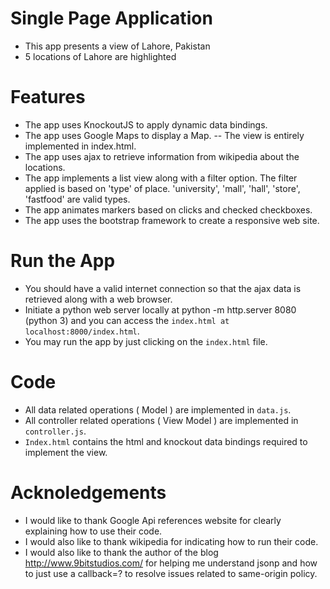 # Single Page Application
  - This app presents a view of Lahore, Pakistan
  - 5 locations of Lahore are highlighted
 # Features
  - The app uses KnockoutJS to apply dynamic data bindings.
  - The app uses Google Maps to display a Map.
  -- The view is entirely implemented in index.html.
  - The app uses ajax to retrieve information from wikipedia about the locations. 
  - The app implements a list view along with a filter option. The filter   applied is based on 'type' of place. 'university', 'mall', 'hall', 'store', 'fastfood' are valid types.
  - The app animates markers based on clicks and checked checkboxes. 
  - The app uses the bootstrap framework to create a responsive web site.

# Run the App 
- You should have a valid internet connection so that the ajax data is retrieved along with a web browser. 
- Initiate a python web server locally at python -m http.server 8080 (python 3) and you can access the `index.html at localhost:8000/index.html`.
- You may run the app by just clicking on the `index.html` file.

# Code
- All data related operations ( Model ) are implemented in `data.js`.
- All controller related operations ( View Model ) are implemented in `controller.js`.
- `Index.html` contains the html and knockout data bindings required to implement the view.

# Acknoledgements
- I would like to thank Google Api references website for clearly explaining how to use their code. 
- I would also like to thank wikipedia for indicating how to run their code.
- I would also like to thank the author of the blog http://www.9bitstudios.com/ for helping me understand jsonp and how to just use a callback=? to resolve issues related to same-origin policy.


